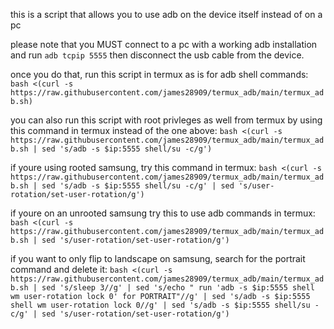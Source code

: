this is a script that allows you to use adb on the device itself instead of on a pc

please note that you MUST connect to a pc with a working adb installation and run ```adb tcpip 5555``` then disconnect the usb cable from the device.

once you do that, run this script in termux as is for adb shell commands:
```bash <(curl -s https://raw.githubusercontent.com/james28909/termux_adb/main/termux_adb.sh)```

you can also run this script with root privleges as well from termux by using
this command in termux instead of the one above:
```bash <(curl -s https://raw.githubusercontent.com/james28909/termux_adb/main/termux_adb.sh | sed 's/adb -s $ip:5555 shell/su -c/g')```

if youre using rooted samsung, try this command in termux:
```bash <(curl -s https://raw.githubusercontent.com/james28909/termux_adb/main/termux_adb.sh | sed 's/adb -s $ip:5555 shell/su -c/g' | sed 's/user-rotation/set-user-rotation/g')```

if youre on an unrooted samsung try this to use adb commands in termux:
```bash <(curl -s https://raw.githubusercontent.com/james28909/termux_adb/main/termux_adb.sh | sed 's/user-rotation/set-user-rotation/g')```

if you want to only flip to landscape on samsung, search for the portrait command and delete it:
```bash <(curl -s https://raw.githubusercontent.com/james28909/termux_adb/main/termux_adb.sh | sed 's/sleep 3//g' | sed 's/echo " run 'adb -s $ip:5555 shell wm user-rotation lock 0' for PORTRAIT"//g' | sed 's/adb -s $ip:5555 shell wm user-rotation lock 0//g' | sed 's/adb -s $ip:5555 shell/su -c/g' | sed 's/user-rotation/set-user-rotation/g')```
